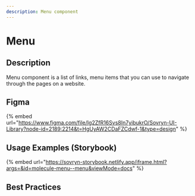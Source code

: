 ```yaml
---
description: Menu component
---
```


# Menu

## Description

Menu component is a list of links, menu items that you can use to navigate through the pages on a website.

## Figma

{% embed url="https://www.figma.com/file/Ig2ZfR16Svs8In7yibukrO/Sovryn-UI-Library?node-id=2189:2214&t=HgUyAW2CDaFZCdwf-1&type=design" %}

## Usage Examples (Storybook)

{% embed url="https://sovryn-storybook.netlify.app/iframe.html?args=&id=molecule-menu--menu&viewMode=docs" %}

## Best Practices
